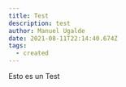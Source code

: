 ```yaml
---
title: Test
description: test
author: Manuel Ugalde
date: 2021-08-11T22:14:40.674Z
tags:
  - created
---
```

Esto es un Test